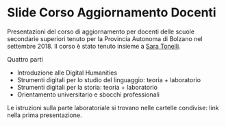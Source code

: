 # Slide Corso Aggiornamento Docenti

Presentazioni del corso di aggiornamento per docenti delle scuole secondarie superiori tenuto per la Provincia Autonoma di Bolzano nel settembre 2018. Il corso è stato tenuto insieme a [Sara Tonelli](https://dh.fbk.eu/author/sara/).

Quattro parti
- Introduzione alle Digital Humanities
- Strumenti digitali per lo studio del linguaggio: teoria + laboratorio
- Strumenti digitali per la storia: teoria + laboratorio
- Orientamento universitario e sbocchi professionali

Le istruzioni sulla parte laboratoriale si trovano nelle cartelle condivise: link nella prima presentazione.

